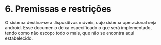 # 6. Premissas e restrições

O sistema destina-se a dispositivos móveis, cujo sistema operacional seja android. Esse documento deixa especificado o que será implementado, tendo como não escopo todo o mais, que não se encontra aqui estabelecido.



